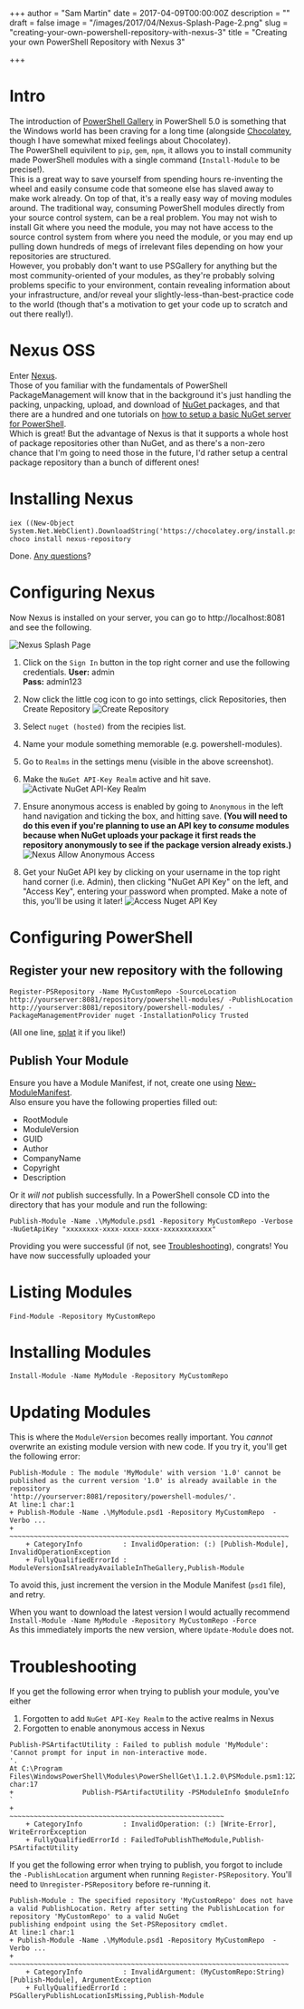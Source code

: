 +++
author = "Sam Martin"
date = 2017-04-09T00:00:00Z
description = ""
draft = false
image = "/images/2017/04/Nexus-Splash-Page-2.png"
slug = "creating-your-own-powershell-repository-with-nexus-3"
title = "Creating your own PowerShell Repository with Nexus 3"

+++

# Intro
The introduction of [PowerShell Gallery](https://powershellgallery.com) in PowerShell 5.0 is something that the Windows world has been craving for a long time (alongside [Chocolatey](https://chocolatey.org), though I have somewhat mixed feelings about Chocolatey).  
The PowerShell equivilent to `pip`, `gem`, `npm`, it allows you to install community made PowerShell modules with a single command (`Install-Module` to be precise!).  
This is a great way to save yourself from spending hours re-inventing the wheel and easily consume code that someone else has slaved away to make work already. On top of that, it's a really easy way of moving modules around. The traditional way, consuming PowerShell modules directly from your source control system, can be a real problem. You may not wish to install Git where you need the module, you may not have access to the source control system from where you need the module, or you may end up pulling down hundreds of megs of irrelevant files depending on how your repositories are structured.  
However, you probably don't want to use PSGallery for anything but the most community-oriented of your modules, as they're probably solving problems specific to your environment, contain revealing information about your infrastructure, and/or reveal your slightly-less-than-best-practice code to the world (though that's a motivation to get your code up to scratch and out there really!).

# Nexus OSS
Enter [Nexus](https://www.sonatype.com/download-oss-sonatype).  
Those of you familiar with the fundamentals of PowerShell PackageManagement will know that in the background it's just handling the packing, unpacking, upload, and download of [NuGet ](https://www.nuget.org/) packages, and that there are a hundred and one tutorials on [how to setup a basic NuGet server for PowerShell](http://lmgtfy.com/?q=setup+nuget+server+for+powershell).  
Which is great! But the advantage of Nexus is that it supports a whole host of package repositories other than NuGet, and as there's a non-zero chance that I'm going to need those in the future, I'd rather setup a central package repository than a bunch of different ones!

# Installing Nexus
```
iex ((New-Object System.Net.WebClient).DownloadString('https://chocolatey.org/install.ps1'))
choco install nexus-repository
``` 
Done. [Any questions](https://chocolatey.org/faq#why-chocolatey)?

# Configuring Nexus
Now Nexus is installed on your server, you can go to http://localhost:8081 and see the following.

![Nexus Splash Page](/images/2017/04/Nexus-Splash-Page-1.png)

1) Click on the `Sign In` button in the top right corner and use the following credentials.
**User:** admin  
**Pass:** admin123

2) Now click the little cog icon to go into settings, click Repositories, then Create Repository
![Create Repository](/images/2017/04/Nexus-Create-Repository.png)

3) Select `nuget (hosted)` from the recipies list.  
4) Name your module something memorable (e.g. powershell-modules).  
5) Go to `Realms` in the settings menu (visible in the above screenshot).
6) Make the `NuGet API-Key Realm` active and hit save.
![Activate NuGet API-Key Realm](/images/2017/04/Nexus-Add-Nuget-Realm.png)

7) Ensure anonymous access is enabled by going to `Anonymous` in the left hand navigation and ticking the box, and hitting save. **(You will need to do this even if you're planning to use an API key to *consume* modules because when NuGet uploads your package it first reads the repository anonymously to see if the package version already exists.)**
![Nexus Allow Anonymous Access](/images/2017/04/Nexus-Allow-Anonymous-Access.png)

8) Get your NuGet API key by clicking on your username in the top right hand corner (i.e. Admin), then clicking "NuGet API Key" on the left, and "Access Key", entering your password when prompted. Make a note of this, you'll be using it later!
![Access Nuget API Key](/images/2017/04/Nexus-Get-Nuget-API-Key.png)

# Configuring PowerShell
## Register your new repository with the following
```
Register-PSRepository -Name MyCustomRepo -SourceLocation http://yourserver:8081/repository/powershell-modules/ -PublishLocation http://yourserver:8081/repository/powershell-modules/ -PackageManagementProvider nuget -InstallationPolicy Trusted
```
(All one line, [splat](https://msdn.microsoft.com/en-us/powershell/reference/5.1/microsoft.powershell.core/about/about_splatting) it if you like!)  
## Publish Your Module
Ensure you have a Module Manifest, if not, create one using [New-ModuleManifest](https://msdn.microsoft.com/en-us/powershell/reference/5.1/microsoft.powershell.core/new-modulemanifest).  
Also ensure you have the following properties filled out: 

* RootModule
* ModuleVersion
* GUID
* Author
* CompanyName
* Copyright
* Description  

Or it *will not* publish successfully.
In a PowerShell console CD into the directory that has your module and run the following:
```
Publish-Module -Name .\MyModule.psd1 -Repository MyCustomRepo -Verbose -NuGetApiKey "xxxxxxxx-xxxx-xxxx-xxxx-xxxxxxxxxxxx"
```
Providing you were successful (if not, see [Troubleshooting](#Troubleshooting)), congrats! You have now successfully uploaded your 
# Listing Modules
`Find-Module -Repository MyCustomRepo`
# Installing Modules
`Install-Module -Name MyModule -Repository MyCustomRepo`

# Updating Modules
This is where the `ModuleVersion` becomes really important. You *cannot* overwrite an existing module version with new code. If you try it, you'll get the following error:

```
Publish-Module : The module 'MyModule' with version '1.0' cannot be published as the current version '1.0' is already available in the repository 
'http://yourserver:8081/repository/powershell-modules/'.
At line:1 char:1
+ Publish-Module -Name .\MyModule.psd1 -Repository MyCustomRepo  -Verbo ...
+ ~~~~~~~~~~~~~~~~~~~~~~~~~~~~~~~~~~~~~~~~~~~~~~~~~~~~~~~~~~~~~~~~~~~~~
    + CategoryInfo          : InvalidOperation: (:) [Publish-Module], InvalidOperationException
    + FullyQualifiedErrorId : ModuleVersionIsAlreadyAvailableInTheGallery,Publish-Module
```

To avoid this, just increment the version in the Module Manifest (`psd1` file), and retry.  

When you want to download the latest version I would actually recommend
`Install-Module -Name MyModule -Repository MyCustomRepo -Force`  
As this immediately imports the new version, where `Update-Module` does not.

# Troubleshooting
If you get the following error when trying to publish your module, you've either  

1. Forgotten to add `NuGet API-Key Realm` to the active realms in Nexus
2. Forgotten to enable anonymous access in Nexus

```
Publish-PSArtifactUtility : Failed to publish module 'MyModule': 'Cannot prompt for input in non-interactive mode.
'.
At C:\Program Files\WindowsPowerShell\Modules\PowerShellGet\1.1.2.0\PSModule.psm1:1227 char:17
+                 Publish-PSArtifactUtility -PSModuleInfo $moduleInfo `
+                 ~~~~~~~~~~~~~~~~~~~~~~~~~~~~~~~~~~~~~~~~~~~~~~~~~~~~~
    + CategoryInfo          : InvalidOperation: (:) [Write-Error], WriteErrorException
    + FullyQualifiedErrorId : FailedToPublishTheModule,Publish-PSArtifactUtility
```
If you get the following error when trying to publish, you forgot to include the `-PublishLocation` argument when running `Register-PSRepository`. You'll need to `Unregister-PSRepository` before re-running it.

```
Publish-Module : The specified repository 'MyCustomRepo' does not have a valid PublishLocation. Retry after setting the PublishLocation for repository 'MyCustomRepo' to a valid NuGet 
publishing endpoint using the Set-PSRepository cmdlet.
At line:1 char:1
+ Publish-Module -Name .\MyModule.psd1 -Repository MyCustomRepo  -Verbo ...
+ ~~~~~~~~~~~~~~~~~~~~~~~~~~~~~~~~~~~~~~~~~~~~~~~~~~~~~~~~~~~~~~~~~~~~~
    + CategoryInfo          : InvalidArgument: (MyCustomRepo:String) [Publish-Module], ArgumentException
    + FullyQualifiedErrorId : PSGalleryPublishLocationIsMissing,Publish-Module
```

